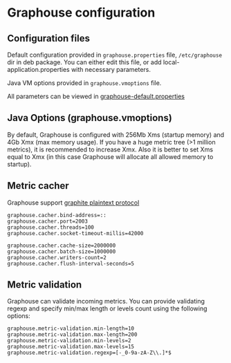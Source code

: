 Graphouse configuration
=======================

Configuration files
-------------------

Default configuration provided in `graphouse.properties` file, `/etc/graphouse` dir in deb package.
You can either edit this file, or add local-application.properties with necessary parameters.

Java VM options provided in `graphouse.vmoptions` file.

All parameters can be viewed in [graphouse-default.properties](../src/main/resources/graphouse-default.properties)


Java Options (graphouse.vmoptions)
----------------------------------
By default, Graphouse is configured with 256Mb Xms (startup memory) and 4Gb Xmx (max memory usage).
If you have a huge metric tree (>1 million metrics), it is recommended to increase Xmx.
Also it is better to set Xms equal to Xmx (in this case Graphouse will allocate all allowed memory to startup).


Metric cacher
-------------
Graphouse support [graphite plaintext protocol](http://graphite.readthedocs.io/en/latest/feeding-carbon.html#the-plaintext-protocol)

```properties
graphouse.cacher.bind-address=::
graphouse.cacher.port=2003
graphouse.cacher.threads=100
graphouse.cacher.socket-timeout-millis=42000

graphouse.cacher.cache-size=2000000
graphouse.cacher.batch-size=1000000
graphouse.cacher.writers-count=2
graphouse.cacher.flush-interval-seconds=5
```


Metric validation
-----------------
Graphouse can validate incoming metrics.
You can provide validating regexp and specify min/max length or levels count using the following options:
```properties
graphouse.metric-validation.min-length=10
graphouse.metric-validation.max-length=200
graphouse.metric-validation.min-levels=2
graphouse.metric-validation.max-levels=15
graphouse.metric-validation.regexp=[-_0-9a-zA-Z\\.]*$

```
